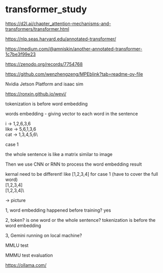 # transformer_study


https://d2l.ai/chapter_attention-mechanisms-and-transformers/transformer.html


https://nlp.seas.harvard.edu/annotated-transformer/

https://medium.com/@amniskin/another-annotated-transformer-1c7be3f99e23



https://zenodo.org/records/7754768

https://github.com/wenzhengzeng/MPEblink?tab=readme-ov-file

Nvidia
Jetson Platform and isaac sim



https://ronxin.github.io/wevi/



tokenization is before word embedding

words embedding - giving vector to each word in the sentence 

i    -> 1,2,6,3,6\
like -> 5,6,1,3,6\
cat  -> 1,3,4,5,6\

case 1

the whole sentence is like a matrix similar to image

Then we use CNN or RNN to process the word embedding result

kernal need to be different! like [1,2,3,4] for case 1 (have to cover the full word)\
                                  [1,2,3,4]\
                                  [1,2,3,4]\

 -> picture
 
1, word embedding happened before training? yes

2, token? is one word or the whole sentence? tokenization is before the word embedding

3, Gemini running on local machine? 

MMLU test

MMMU test evaluation


https://ollama.com/

